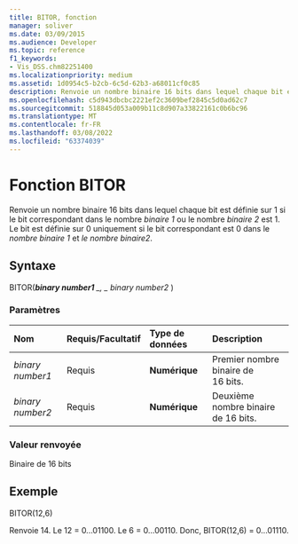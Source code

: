 ```yaml
---
title: BITOR, fonction
manager: soliver
ms.date: 03/09/2015
ms.audience: Developer
ms.topic: reference
f1_keywords:
- Vis_DSS.chm82251400
ms.localizationpriority: medium
ms.assetid: 1d0954c5-b2cb-6c5d-62b3-a68011cf0c85
description: Renvoie un nombre binaire 16 bits dans lequel chaque bit est définie sur 1 si le bit correspondant dans le nombre binaire 1 ou le nombre binaire 2 est 1. Le bit est définie sur 0 uniquement si le bit correspondant est 0 dans le nombre binaire 1 et le nombre binaire2.
ms.openlocfilehash: c5d943dbcbc2221ef2c3609bef2845c5d0ad62c7
ms.sourcegitcommit: 518845d053a009b11c8d907a33822161c0b6bc96
ms.translationtype: MT
ms.contentlocale: fr-FR
ms.lasthandoff: 03/08/2022
ms.locfileid: "63374039"
---
```

# <a name="bitor-function"></a>Fonction BITOR

Renvoie un nombre binaire 16 bits dans lequel chaque bit est définie sur 1 si le bit correspondant dans le nombre *binaire 1* ou le nombre *binaire 2* est 1. Le bit est définie sur 0 uniquement si le bit correspondant est 0 dans le *nombre binaire 1* et *le nombre binaire2*.
  
## <a name="syntax"></a>Syntaxe

BITOR(***binary number1** _, _ *_binary number2_** )
  
### <a name="parameters"></a>Paramètres

|**Nom**|**Requis/Facultatif**|**Type de données**|**Description**|
|:-----|:-----|:-----|:-----|
| *binary number1* <br/> |Requis  <br/> |**Numérique** <br/> |Premier nombre binaire de 16 bits. |
| *binary number2* <br/> |Requis  <br/> |**Numérique** <br/> |Deuxième nombre binaire de 16 bits. |

### <a name="return-value"></a>Valeur renvoyée

Binaire de 16 bits
  
## <a name="example"></a>Exemple

BITOR(12,6)
  
Renvoie 14. Le 12 = 0...01100. Le 6 = 0...00110. Donc, BITOR(12,6) = 0...01110.
